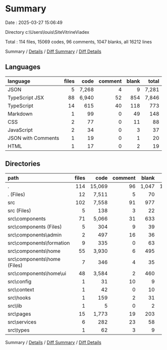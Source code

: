 # Summary

Date : 2025-03-27 15:06:49

Directory c:\\Users\\louis\\SiteVitrineViadex

Total : 114 files,  15069 codes, 96 comments, 1047 blanks, all 16212 lines

Summary / [Details](details.md) / [Diff Summary](diff.md) / [Diff Details](diff-details.md)

## Languages
| language | files | code | comment | blank | total |
| :--- | ---: | ---: | ---: | ---: | ---: |
| JSON | 5 | 7,268 | 4 | 9 | 7,281 |
| TypeScript JSX | 88 | 6,940 | 52 | 854 | 7,846 |
| TypeScript | 14 | 615 | 40 | 118 | 773 |
| Markdown | 1 | 99 | 0 | 49 | 148 |
| CSS | 2 | 77 | 0 | 11 | 88 |
| JavaScript | 2 | 34 | 0 | 3 | 37 |
| JSON with Comments | 1 | 19 | 0 | 1 | 20 |
| HTML | 1 | 17 | 0 | 2 | 19 |

## Directories
| path | files | code | comment | blank | total |
| :--- | ---: | ---: | ---: | ---: | ---: |
| . | 114 | 15,069 | 96 | 1,047 | 16,212 |
| . (Files) | 12 | 7,511 | 5 | 70 | 7,586 |
| src | 102 | 7,558 | 91 | 977 | 8,626 |
| src (Files) | 5 | 138 | 3 | 22 | 163 |
| src\\components | 71 | 5,066 | 31 | 633 | 5,730 |
| src\\components (Files) | 5 | 304 | 9 | 39 | 352 |
| src\\components\\admin | 2 | 497 | 16 | 36 | 549 |
| src\\components\\formation | 9 | 335 | 0 | 63 | 398 |
| src\\components\\home | 55 | 3,930 | 6 | 495 | 4,431 |
| src\\components\\home (Files) | 7 | 346 | 4 | 35 | 385 |
| src\\components\\home\\ui | 48 | 3,584 | 2 | 460 | 4,046 |
| src\\config | 1 | 31 | 10 | 9 | 50 |
| src\\context | 1 | 42 | 0 | 10 | 52 |
| src\\hooks | 1 | 159 | 2 | 31 | 192 |
| src\\lib | 1 | 5 | 0 | 2 | 7 |
| src\\pages | 15 | 1,773 | 19 | 203 | 1,995 |
| src\\services | 6 | 282 | 23 | 58 | 363 |
| src\\types | 1 | 62 | 3 | 9 | 74 |

Summary / [Details](details.md) / [Diff Summary](diff.md) / [Diff Details](diff-details.md)